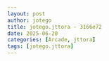 ```yaml
---
layout: post
author: jotego
title: jotego.jttora - 3166e72
date: 2025-06-20
categories: [Arcade, jttora]
tags: [jotego.jttora]
---
```



